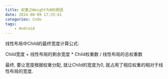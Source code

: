 ```yaml
---
title: 权重之Weight为0的原因
date: 2014-08-09 17:33:41
categories: Code
tags:
	- Android
---
```

线性布局中Child的最终宽度计算公式:

Child宽度 + 线性布局的剩余宽度 * Child权重数 / 线性布局的总权重数

最终, 要让宽度根据权重分配, 就让Child的宽度为0, 就占用了相应权重的相对于线性布局的宽度.